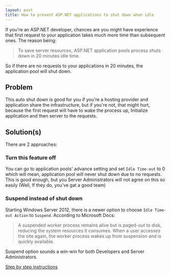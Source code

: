 ```yaml
---
layout: post
title: How to prevent ASP.NET applications to shut down when idle
---
```

If you're an ASP.NET developer, chances are you might have experience that first request to your application takes much more time than subsequent ones. The reason being:

> To save server resources, ASP.NET application pools process shuts down in 20 minutes idle time.

So if there are no requests to your applications in 20 minutes, the application pool will shut down. 

## Problem
This auto shut down is good for you if you're a hosting provider and application share the infrastructure, but if you're not, that might hurt, because the first request will have to wake the process up, Initialize application and then server to the requests.

## Solution(s)
There are 2 approaches:

### Turn this feature off

You can go to application pools' advance setting and set ````Idle Time-out```` to 0 which will mean, application pool will never shut down due to no requests. This is good enough, but you Server Administrators will not agree on this so easily (Well, If they do, you've gat a good team)

### Suspend instead of shut down

Starting Windows Server 2012, there is a newer option to choose ````Idle Time-out Action```` to ````Suspend````. According to Microsoft Docs:
>A suspended worker process remains alive but is paged-out to disk, reducing the system resources it consumes. When a user accesses the site again, the worker process wakes up from suspension and is quickly available.

Suspend option sounds a win-win for both Developers and Server Administrators.

[Step by step instructions](https://docs.microsoft.com/en-us/iis/get-started/whats-new-in-iis-85/idle-worker-process-page-out-in-iis85) 